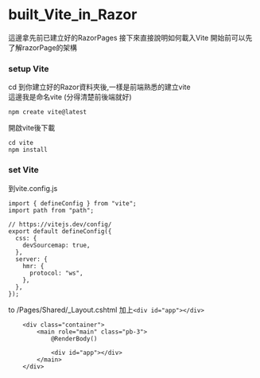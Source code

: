 # built_Vite_in_Razor
這邊拿先前已建立好的RazorPages
接下來直接說明如何載入Vite
開始前可以先了解razorPage的架構

### setup Vite
cd 到你建立好的Razor資料夾後,一樣是前端熟悉的建立vite<br>
這邊我是命名vite (分得清楚前後端就好)
```
npm create vite@latest
```
開啟vite後下載
```
cd vite
npm install
```
### set Vite
到vite.config.js
```
import { defineConfig } from "vite";
import path from "path";

// https://vitejs.dev/config/
export default defineConfig({
  css: {
    devSourcemap: true,
  },
  server: {
    hmr: {
      protocol: "ws",
    },
  },
});
```
to /Pages/Shared/_Layout.cshtml
加上```<div id="app"></div>```
```
    <div class="container">
        <main role="main" class="pb-3">
            @RenderBody()

            <div id="app"></div>
        </main>
    </div>
```






